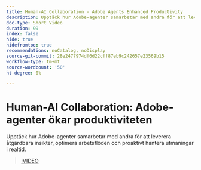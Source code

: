 ```yaml
---
title: Human-AI Collaboration - Adobe Agents Enhanced Productivity
description: Upptäck hur Adobe-agenter samarbetar med andra för att leverera åtgärdbara insikter, optimera arbetsflöden och proaktivt hantera utmaningar i realtid.
doc-type: Short Video
duration: 99
index: false
hide: true
hidefromtoc: true
recommendations: noCatalog, noDisplay
source-git-commit: 28e2477974df6d22cff87eb9c242657e23569b15
workflow-type: tm+mt
source-wordcount: '50'
ht-degree: 0%

---
```



# Human-AI Collaboration: Adobe-agenter ökar produktiviteten

Upptäck hur Adobe-agenter samarbetar med andra för att leverera åtgärdbara insikter, optimera arbetsflöden och proaktivt hantera utmaningar i realtid.

<!-- 62_S653_3442539_98_humanai-collaboration-adobe-agents-enhancing-productivity -->
>[!VIDEO](https://video.tv.adobe.com/v/3458189/?learn=on&enablevpops=true)
